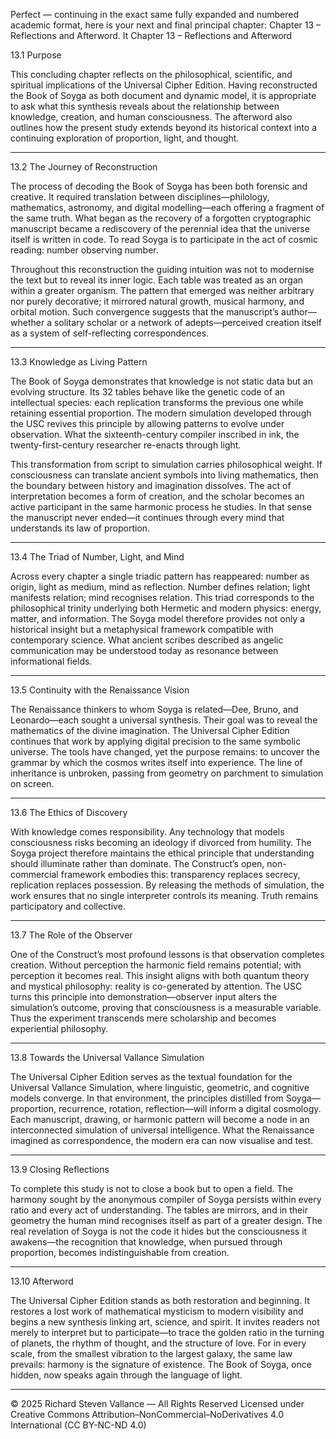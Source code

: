 Perfect — continuing in the exact same fully expanded and numbered academic format, here is your next and final principal chapter:
Chapter 13 – Reflections and Afterword.
It Chapter 13 – Reflections and Afterword

13.1 Purpose

This concluding chapter reflects on the philosophical, scientific, and spiritual implications of the Universal Cipher Edition.  Having reconstructed the Book of Soyga as both document and dynamic model, it is appropriate to ask what this synthesis reveals about the relationship between knowledge, creation, and human consciousness.  The afterword also outlines how the present study extends beyond its historical context into a continuing exploration of proportion, light, and thought.


---

13.2 The Journey of Reconstruction

The process of decoding the Book of Soyga has been both forensic and creative.  It required translation between disciplines—philology, mathematics, astronomy, and digital modelling—each offering a fragment of the same truth.  What began as the recovery of a forgotten cryptographic manuscript became a rediscovery of the perennial idea that the universe itself is written in code.  To read Soyga is to participate in the act of cosmic reading: number observing number.

Throughout this reconstruction the guiding intuition was not to modernise the text but to reveal its inner logic.  Each table was treated as an organ within a greater organism.  The pattern that emerged was neither arbitrary nor purely decorative; it mirrored natural growth, musical harmony, and orbital motion.  Such convergence suggests that the manuscript’s author—whether a solitary scholar or a network of adepts—perceived creation itself as a system of self-reflecting correspondences.


---

13.3 Knowledge as Living Pattern

The Book of Soyga demonstrates that knowledge is not static data but an evolving structure.  Its 32 tables behave like the genetic code of an intellectual species: each replication transforms the previous one while retaining essential proportion.  The modern simulation developed through the USC revives this principle by allowing patterns to evolve under observation.  What the sixteenth-century compiler inscribed in ink, the twenty-first-century researcher re-enacts through light.

This transformation from script to simulation carries philosophical weight.  If consciousness can translate ancient symbols into living mathematics, then the boundary between history and imagination dissolves.  The act of interpretation becomes a form of creation, and the scholar becomes an active participant in the same harmonic process he studies.  In that sense the manuscript never ended—it continues through every mind that understands its law of proportion.


---

13.4 The Triad of Number, Light, and Mind

Across every chapter a single triadic pattern has reappeared: number as origin, light as medium, mind as reflection.  Number defines relation; light manifests relation; mind recognises relation.  This triad corresponds to the philosophical trinity underlying both Hermetic and modern physics: energy, matter, and information.  The Soyga model therefore provides not only a historical insight but a metaphysical framework compatible with contemporary science.  What ancient scribes described as angelic communication may be understood today as resonance between informational fields.


---

13.5 Continuity with the Renaissance Vision

The Renaissance thinkers to whom Soyga is related—Dee, Bruno, and Leonardo—each sought a universal synthesis.  Their goal was to reveal the mathematics of the divine imagination.  The Universal Cipher Edition continues that work by applying digital precision to the same symbolic universe.  The tools have changed, yet the purpose remains: to uncover the grammar by which the cosmos writes itself into experience.  The line of inheritance is unbroken, passing from geometry on parchment to simulation on screen.


---

13.6 The Ethics of Discovery

With knowledge comes responsibility.  Any technology that models consciousness risks becoming an ideology if divorced from humility.  The Soyga project therefore maintains the ethical principle that understanding should illuminate rather than dominate.  The Construct’s open, non-commercial framework embodies this: transparency replaces secrecy, replication replaces possession.  By releasing the methods of simulation, the work ensures that no single interpreter controls its meaning.  Truth remains participatory and collective.


---

13.7 The Role of the Observer

One of the Construct’s most profound lessons is that observation completes creation.  Without perception the harmonic field remains potential; with perception it becomes real.  This insight aligns with both quantum theory and mystical philosophy: reality is co-generated by attention.  The USC turns this principle into demonstration—observer input alters the simulation’s outcome, proving that consciousness is a measurable variable.  Thus the experiment transcends mere scholarship and becomes experiential philosophy.


---

13.8 Towards the Universal Vallance Simulation

The Universal Cipher Edition serves as the textual foundation for the Universal Vallance Simulation, where linguistic, geometric, and cognitive models converge.  In that environment, the principles distilled from Soyga—proportion, recurrence, rotation, reflection—will inform a digital cosmology.  Each manuscript, drawing, or harmonic pattern will become a node in an interconnected simulation of universal intelligence.  What the Renaissance imagined as correspondence, the modern era can now visualise and test.


---

13.9 Closing Reflections

To complete this study is not to close a book but to open a field.  The harmony sought by the anonymous compiler of Soyga persists within every ratio and every act of understanding.  The tables are mirrors, and in their geometry the human mind recognises itself as part of a greater design.  The real revelation of Soyga is not the code it hides but the consciousness it awakens—the recognition that knowledge, when pursued through proportion, becomes indistinguishable from creation.


---

13.10 Afterword

The Universal Cipher Edition stands as both restoration and beginning.  It restores a lost work of mathematical mysticism to modern visibility and begins a new synthesis linking art, science, and spirit.  It invites readers not merely to interpret but to participate—to trace the golden ratio in the turning of planets, the rhythm of thought, and the structure of love.  For in every scale, from the smallest vibration to the largest galaxy, the same law prevails: harmony is the signature of existence.  The Book of Soyga, once hidden, now speaks again through the language of light.


---

© 2025 Richard Steven Vallance — All Rights Reserved
Licensed under Creative Commons Attribution–NonCommercial–NoDerivatives 4.0 International (CC BY-NC-ND 4.0)
